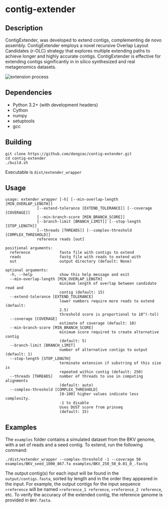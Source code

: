 # contig-extender
## Description
ContigExtender, was developed to extend contigs, complementing de novo assembly. ContigExtender employs a novel recursive Overlap Layout Candidates (r-OLC) strategy that explores multiple extending paths to achieve longer and highly accurate contigs. ContigExtender is effective for extending contigs significantly in in silico synthesized and real metagenomics datasets.

![extension process](https://i.imgur.com/w4QiDIj.png "extension process")
## Dependencies
* Python 3.2+ (with development headers)
* Cython
* numpy
* setuptools
* gcc

## Building
```
git clone https://github.com/dengzac/contig-extender.git
cd contig-extender
./build.sh
```
Executable is ```dist/extender_wrapper```


## Usage
```
usage: extender_wrapper [-h] [--min-overlap-length [MIN_OVERLAP_LENGTH]]
              [--extend-tolerance [EXTEND_TOLERANCE]] [--coverage [COVERAGE]]
              [--min-branch-score [MIN_BRANCH_SCORE]]
              [--branch-limit [BRANCH_LIMIT]] [--stop-length [STOP_LENGTH]]
              [--threads [THREADS]] [--complex-threshold [COMPLEX_THRESHOLD]]
              reference reads [out]

positional arguments:
  reference             fasta file with contigs to extend
  reads                 fastq file with reads to extend with
  out                   output directory (default: None)

optional arguments:
  -h, --help            show this help message and exit
  --min-overlap-length [MIN_OVERLAP_LENGTH]
                        minimum length of overlap between candidate read and
                        contig (default: 15)
  --extend-tolerance [EXTEND_TOLERANCE]
                        lower numbers require more reads to extend (default:
                        2.5)
                        threshold score is proportional to 10^(-tol)
  --coverage [COVERAGE]
                        estimate of coverage (default: 10)
  --min-branch-score [MIN_BRANCH_SCORE]
                        minimum score required to create alternative contig
                        (default: 5)
  --branch-limit [BRANCH_LIMIT]
                        number of alternative contigs to output (default: 1)
  --stop-length [STOP_LENGTH]
                        terminate extension if substring of this size is
                        repeated within contig (default: 250)
  --threads [THREADS]   number of threads to use in computing alignments
                        (default: auto)
  --complex-threshold [COMPLEX_THRESHOLD]
                        [0-100] higher values indicate less complexity. 
                        -1 to disable
                        Uses DUST score from prinseq
                        (default: 15)
```

## Examples
The ```examples``` folder contains a simulated dataset from the BKV genome, with a set of reads and a seed contig. To extend, run the following command:
```
./dist/extender_wrapper --complex-threshold -1 --coverage 50 examples/BKV_seed_1000_867.fa examples/BKV_250_50_0.01_0_.fastq
```
The output contig(s) for each input will be found in the ```output/contigs.fasta```, sorted by length and in the order they appeared in the input. For example, the output contigs for the input sequence ```>reference``` will be named ```>reference_1 reference```, ```>reference_2 reference```, etc. To verify the accuracy of the extended contig, the reference genome is provided in ```BKV.fasta```.
